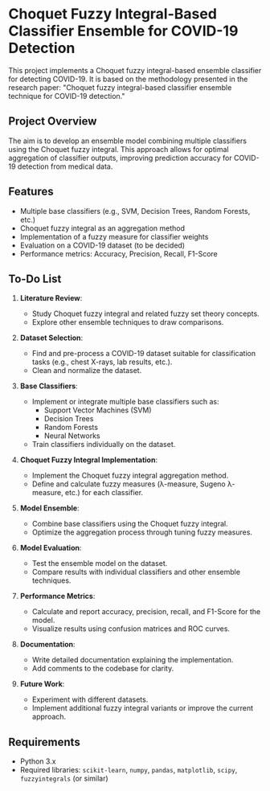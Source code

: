 # Choquet Fuzzy Integral-Based Classifier Ensemble for COVID-19 Detection

This project implements a Choquet fuzzy integral-based ensemble classifier for detecting COVID-19. It is based on the methodology presented in the research paper: "Choquet fuzzy integral-based classifier ensemble technique for COVID-19 detection."

## Project Overview

The aim is to develop an ensemble model combining multiple classifiers using the Choquet fuzzy integral. This approach allows for optimal aggregation of classifier outputs, improving prediction accuracy for COVID-19 detection from medical data.

## Features

- Multiple base classifiers (e.g., SVM, Decision Trees, Random Forests, etc.)
- Choquet fuzzy integral as an aggregation method
- Implementation of a fuzzy measure for classifier weights
- Evaluation on a COVID-19 dataset (to be decided)
- Performance metrics: Accuracy, Precision, Recall, F1-Score

## To-Do List

1. **Literature Review**:
   - Study Choquet fuzzy integral and related fuzzy set theory concepts.
   - Explore other ensemble techniques to draw comparisons.
   
2. **Dataset Selection**:
   - Find and pre-process a COVID-19 dataset suitable for classification tasks (e.g., chest X-rays, lab results, etc.).
   - Clean and normalize the dataset.

3. **Base Classifiers**:
   - Implement or integrate multiple base classifiers such as:
     - Support Vector Machines (SVM)
     - Decision Trees
     - Random Forests
     - Neural Networks
   - Train classifiers individually on the dataset.

4. **Choquet Fuzzy Integral Implementation**:
   - Implement the Choquet fuzzy integral aggregation method.
   - Define and calculate fuzzy measures (λ-measure, Sugeno λ-measure, etc.) for each classifier.

5. **Model Ensemble**:
   - Combine base classifiers using the Choquet fuzzy integral.
   - Optimize the aggregation process through tuning fuzzy measures.

6. **Model Evaluation**:
   - Test the ensemble model on the dataset.
   - Compare results with individual classifiers and other ensemble techniques.

7. **Performance Metrics**:
   - Calculate and report accuracy, precision, recall, and F1-Score for the model.
   - Visualize results using confusion matrices and ROC curves.

8. **Documentation**:
   - Write detailed documentation explaining the implementation.
   - Add comments to the codebase for clarity.

9. **Future Work**:
   - Experiment with different datasets.
   - Implement additional fuzzy integral variants or improve the current approach.

## Requirements

- Python 3.x
- Required libraries: `scikit-learn`, `numpy`, `pandas`, `matplotlib`, `scipy`, `fuzzyintegrals` (or similar)

